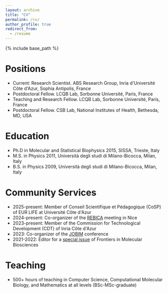 ```yaml
---
layout: archive
title: "CV"
permalink: /cv/
author_profile: true
redirect_from:
  - /resume
---
```


{% include base_path %}


# Positions

* Current: Research Scientist. ABS Research Group, Inria d'Université Côte d'Azur, Sophia Antipolis, France
* Postdoctoral Fellow. LCQB Lab, Sorbonne Université, Paris, France
* Teaching and Research Fellow. LCQB Lab, Sorbonne Université, Paris, France
* Postdoctoral Fellow. CSB Lab, National Institutes of Health, Bethesda, MD, USA

# Education

* Ph.D in Molecular and Statistical Biophysics
  2015, SISSA, Trieste, Italy
* M.S. in Physics 
  2011, Università degli studi di Milano-Bicocca, Milan, Italy
* B.S. in Physics
  2009, Università degli studi di Milano-Bicocca, Milan, Italy

# Community Services

* 2025-present: Member of Conseil Scientifique et Pédagogique (CoSP) of EUR LIFE at Université Côte d'Azur
* 2024-present: Co-organizer of the [REBICA](https://rebica.sciencesconf.org/) meeting in Nice
* 2023-present: Member of the Commission for Technological Development (CDT) of Inria Côte d'Azur
* 2023: Co-organizer of the [JOBIM]() conference
* 2021-2022: Editor for a [special issue](https://www.frontiersin.org/research-topics/12506/molecular-evolution-you-learn-from-your-mistakes) of Frontiers in Molecular Biosciences 

# Teaching

* 500+ hours of teaching in Computer Science, Computational Molecular Biology, and Mathematics at all levels (BSc-MSc-graduate)
